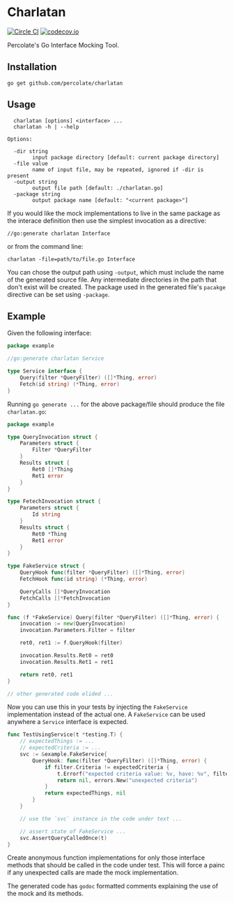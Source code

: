 # Charlatan

[![Circle CI](https://circleci.com/gh/percolate/charlatan.svg?style=svg)](https://circleci.com/gh/percolate/charlatan)
[![codecov.io](https://codecov.io/github/percolate/charlatan/coverage.svg?branch=master)](https://codecov.io/github/percolate/charlatan?branch=master)

Percolate's Go Interface Mocking Tool.

## Installation

    go get github.com/percolate/charlatan

## Usage

```
  charlatan [options] <interface> ...
  charlatan -h | --help

Options:

  -dir string
        input package directory [default: current package directory]
  -file value
        name of input file, may be repeated, ignored if -dir is present
  -output string
        output file path [default: ./charlatan.go]
  -package string
        output package name [default: "<current package>"]
```

If you would like the mock implementations to live in the same package
as the interace definition then use the simplest invocation as a
directive:

    //go:generate charlatan Interface

or from the command line:

    charlatan -file=path/to/file.go Interface

You can chose the output path using `-output`, which must include the
name of the generated source file.  Any intermediate directories in the
path that don't exist will be created.  The package used in the 
generated file's `pacakge` directive can be set using `-package`.

## Example

Given the following interface:

```go
package example

//go:generate charlatan Service

type Service interface {
	Query(filter *QueryFilter) ([]*Thing, error)
	Fetch(id string) (*Thing, error)
}
```

Running `go generate ...` for the above package/file should produce
the file `charlatan.go`:

```go
package example

type QueryInvocation struct {
	Parameters struct {
		Filter *QueryFilter
	}
	Results struct {
		Ret0 []*Thing
		Ret1 error
	}
}

type FetechInvocation struct {
	Parameters struct {
		Id string
	}
	Results struct {
		Ret0 *Thing
		Ret1 error
	}
}

type FakeService struct {
	QueryHook func(filter *QueryFilter) ([]*Thing, error)
	FetchHook func(id string) (*Thing, error)

	QueryCalls []*QueryInvocation
	FetchCalls []*FetchInvocation
}

func (f *FakeService) Query(filter *QueryFilter) ([]*Thing, error) {
	invocation := new(QueryInvocation)
	invocation.Parameters.Filter = filter

	ret0, ret1 := f.QueryHook(filter)

	invocation.Results.Ret0 = ret0
	invocation.Results.Ret1 = ret1

	return ret0, ret1
}

// other generated code elided ...
```

Now you can use this in your tests by injecting the `FakeService`
implementation instead of the actual one.  A `FakeService` can be used
anywhere a `Service` interface is expected.

```go
func TestUsingService(t *testing.T) {
	// expectedThings := ...
    // expectedCriteria := ...
	svc := &example.FakeService{
		QueryHook: func(filter *QueryFilter) ([]*Thing, error) {
			if filter.Criteria != expectedCriteria {
				t.Errorf("expected criteria value: %v, have: %v", filter.Criteria, expectedCriteria)
				return nil, errors.New("unexpected criteria")
			}
            return expectedThings, nil
		}
	}

	// use the `svc` instance in the code under text ...

	// assert state of FakeService ...
	svc.AssertQueryCalledOnce(t)
}
```

Create anonymous function implementations for only those interface
methods that should be called in the code under test.  This will force
a painc if any unexpected calls are made the mock implementation.

The generated code has `godoc` formatted comments explaining the use 
of the mock and its methods.
